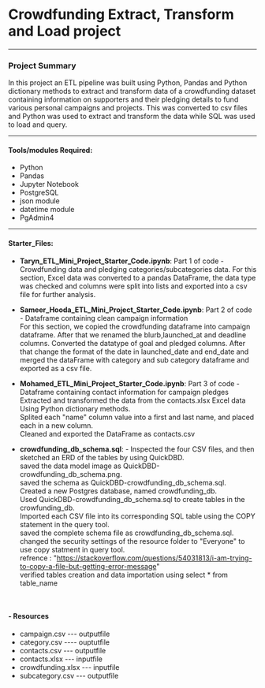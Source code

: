 # Crowdfunding Extract, Transform and Load project
***
### Project Summary
In this project an ETL pipeline was built using Python, Pandas and Python dictionary methods to extract and transform data of a crowdfunding dataset containing information on supporters and their pledging details to fund various personal campaigns and projects. This was converted to csv files and Python was used to extract and transform the data while SQL was used to load and query.


***
#### Tools/modules Required:
- Python
- Pandas
- Jupyter Notebook
- PostgreSQL
- json module
- datetime module
- PgAdmin4


***
#### Starter_Files:
- **Taryn_ETL_Mini_Project_Starter_Code.ipynb**: Part 1 of code - Crowdfunding data and pledging categories/subcategories data. For this section, Excel data was converted to a pandas DataFrame, the data type was checked and columns were split into lists and exported into a csv file for further analysis.

- **Sameer_Hooda_ETL_Mini_Project_Starter_Code.ipynb**: Part 2 of code - Dataframe containing clean campaign information<br> For this section, we copied the crowdfunding dataframe into campaign dataframe. After that we renamed the blurb,launched_at and deadline columns. Converted the datatype of goal and pledged columns. After that change the format of the date in launched_date and end_date and merged the dataFrame with category and sub category dataframe and exported as a csv file.

- **Mohamed_ETL_Mini_Project_Starter_Code.ipynb**: Part 3 of code - Dataframe containing contact information for campaign pledges<br>
Extracted and transformed the data from the contacts.xlsx Excel data Using Python dictionary methods.<br>
Splited each "name" column value into a first and last name, and placed each in a new column.<br>
Cleaned and exported the DataFrame as contacts.csv <br>

- **crowdfunding_db_schema.sql**:  - Inspected the four CSV files, and then sketched an ERD of the tables by using QuickDBD. <br>
  saved the data model image as QuickDBD-crowdfunding_db_schema.png. <br>
  saved the schema as QuickDBD-crowdfunding_db_schema.sql. <br>
  Created a new Postgres database, named crowdfunding_db. <br>
  Used QuickDBD-crowdfunding_db_schema.sql to create tables in the crowfunding_db. <br>
  Imported each CSV file into its corresponding SQL table using the COPY statement in the query tool.<br>
  saved the complete schema file as crowdfunding_db_schema.sql.<br>
  changed the security settings of the resource folder to "Everyone" to use copy statment in query tool.<br>
  refrence : "https://stackoverflow.com/questions/54031813/i-am-trying-to-copy-a-file-but-getting-error-message" <br>
  verified tables creation and data importation using select * from table_name <br>

<br>


#### - Resources
- campaign.csv --- outputfile<br>
- category.csv ---- ouptutfile<br>
- contacts.csv --- outputfile<br>
- contacts.xlsx --- inputfile<br>
- crowdfunding.xlsx --- inputfile<br>
- subcategory.csv --- outputfile<br>
